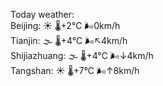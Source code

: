 Today weather:  
Beijing: ☀️ 🌡️+2°C 🌬️0km/h  
Tianjin: 🌫  🌡️+4°C 🌬️↖4km/h  
Shijiazhuang: 🌫  🌡️+4°C 🌬️↓4km/h  
Tangshan: ☀️ 🌡️+7°C 🌬️↑8km/h  
